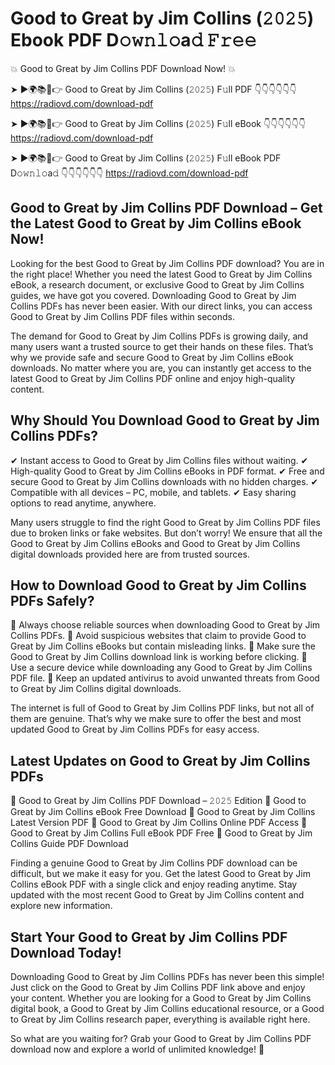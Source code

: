 # Good to Great by Jim Collins (𝟸𝟶𝟸𝟻) Ebook PDF D𝚘𝚠𝚗𝚕𝚘a𝚍 𝙵𝚛𝚎𝚎

💥 Good to Great by Jim Collins PDF Download Now! 💥

➤ ►🌍📚📱👉 Good to Great by Jim Collins (𝟸𝟶𝟸𝟻) F𝚞ll PDF 👇👇👇👇👇👇
https://radiovd.com/download-pdf

➤ ►🌍📚📱👉 Good to Great by Jim Collins (𝟸𝟶𝟸𝟻) F𝚞ll eBook 👇👇👇👇👇👇
https://radiovd.com/download-pdf

➤ ►🌍📚📱👉 Good to Great by Jim Collins (𝟸𝟶𝟸𝟻) F𝚞ll eBook PDF D𝚘𝚠𝚗𝚕𝚘a𝚍 👇👇👇👇👇👇
https://radiovd.com/download-pdf

## Good to Great by Jim Collins PDF Download – Get the Latest Good to Great by Jim Collins eBook Now!

Looking for the best Good to Great by Jim Collins PDF download? You are in the right place! Whether you need the latest Good to Great by Jim Collins eBook, a research document, or exclusive Good to Great by Jim Collins guides, we have got you covered. Downloading Good to Great by Jim Collins PDFs has never been easier. With our direct links, you can access Good to Great by Jim Collins PDF files within seconds.

The demand for Good to Great by Jim Collins PDFs is growing daily, and many users want a trusted source to get their hands on these files. That’s why we provide safe and secure Good to Great by Jim Collins eBook downloads. No matter where you are, you can instantly get access to the latest Good to Great by Jim Collins PDF online and enjoy high-quality content.

## Why Should You Download Good to Great by Jim Collins PDFs?

✔ Instant access to Good to Great by Jim Collins files without waiting.
✔ High-quality Good to Great by Jim Collins eBooks in PDF format.
✔ Free and secure Good to Great by Jim Collins downloads with no hidden charges.
✔ Compatible with all devices – PC, mobile, and tablets.
✔ Easy sharing options to read anytime, anywhere.

Many users struggle to find the right Good to Great by Jim Collins PDF files due to broken links or fake websites. But don’t worry! We ensure that all the Good to Great by Jim Collins eBooks and Good to Great by Jim Collins digital downloads provided here are from trusted sources.

## How to Download Good to Great by Jim Collins PDFs Safely?

📌 Always choose reliable sources when downloading Good to Great by Jim Collins PDFs.
📌 Avoid suspicious websites that claim to provide Good to Great by Jim Collins eBooks but contain misleading links.
📌 Make sure the Good to Great by Jim Collins download link is working before clicking.
📌 Use a secure device while downloading any Good to Great by Jim Collins PDF file.
📌 Keep an updated antivirus to avoid unwanted threats from Good to Great by Jim Collins digital downloads.

The internet is full of Good to Great by Jim Collins PDF links, but not all of them are genuine. That’s why we make sure to offer the best and most updated Good to Great by Jim Collins PDFs for easy access.

## Latest Updates on Good to Great by Jim Collins PDFs

🔹 Good to Great by Jim Collins PDF Download – 𝟸𝟶𝟸𝟻 Edition
🔹 Good to Great by Jim Collins eBook Free Download
🔹 Good to Great by Jim Collins Latest Version PDF
🔹 Good to Great by Jim Collins Online PDF Access
🔹 Good to Great by Jim Collins Full eBook PDF Free
🔹 Good to Great by Jim Collins Guide PDF Download

Finding a genuine Good to Great by Jim Collins PDF download can be difficult, but we make it easy for you. Get the latest Good to Great by Jim Collins eBook PDF with a single click and enjoy reading anytime. Stay updated with the most recent Good to Great by Jim Collins content and explore new information.

## Start Your Good to Great by Jim Collins PDF Download Today!

Downloading Good to Great by Jim Collins PDFs has never been this simple! Just click on the Good to Great by Jim Collins PDF link above and enjoy your content. Whether you are looking for a Good to Great by Jim Collins digital book, a Good to Great by Jim Collins educational resource, or a Good to Great by Jim Collins research paper, everything is available right here.

So what are you waiting for? Grab your Good to Great by Jim Collins PDF download now and explore a world of unlimited knowledge! 🚀